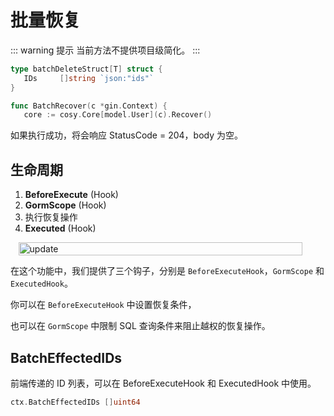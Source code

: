 # 批量恢复

::: warning 提示
当前方法不提供项目级简化。
:::

```go
type batchDeleteStruct[T] struct {
   IDs     []string `json:"ids"`
}

func BatchRecover(c *gin.Context) {
   core := cosy.Core[model.User](c).Recover()
```

如果执行成功，将会响应 StatusCode = 204，body 为空。

## 生命周期

1. **BeforeExecute** (Hook)
2. **GormScope** (Hook)
3. 执行恢复操作
4. **Executed** (Hook)

<div style="display: flex;justify-content: center;">
    <img src="/assets/batch-delete.png" alt="update" style="max-width: 500px;width: 95%"/>
</div>

在这个功能中，我们提供了三个钩子，分别是 `BeforeExecuteHook`，`GormScope` 和 `ExecutedHook`。

你可以在 `BeforeExecuteHook` 中设置恢复条件，

也可以在 `GormScope` 中限制 SQL 查询条件来阻止越权的恢复操作。

## BatchEffectedIDs
前端传递的 ID 列表，可以在 BeforeExecuteHook 和 ExecutedHook 中使用。

```go
ctx.BatchEffectedIDs []uint64
```
